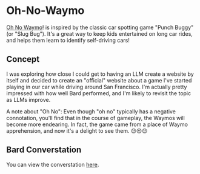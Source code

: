 # Oh-No-Waymo
[Oh No Waymo](http://ohnowaymo.com/)! is inspired by the classic car spotting game "Punch Buggy" (or "Slug Bug"). It's a great way to keep kids entertained on long car rides, and helps them learn to identify self-driving cars!

## Concept
I was exploring how close I could get to having an LLM create a website by itself and decided to create an "official" website about a game I've started playing in our car while driving around San Francisco. I'm actually pretty impressed with how well Bard performed, and I'm likely to revisit the topic as LLMs improve.

A note about "Oh No": Even though "oh no" typically has a negative connotation, you'll find that in the course of gameplay, the Waymos will become more endearing. In fact, the game came from a place of Waymo apprehension, and now it's a delight to see them. 😍😍😍 

## Bard Converstation
You can view the converstation [here](https://g.co/gemini/share/692099626cd2). 
